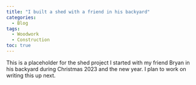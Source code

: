 ```yaml
---
title: "I built a shed with a friend in his backyard"
categories:
  - Blog
tags:
  - Woodwork
  - Construction
toc: true
---
```


This is a placeholder for the shed project I started with my friend Bryan in his backyard during Christmas 2023 and the new year. I plan to work on writing this up next.

